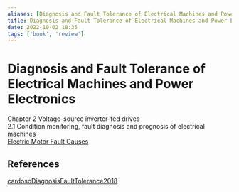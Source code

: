 ```yaml
---
aliases: [Diagnosis and Fault Tolerance of Electrical Machines and Power Electronics]
title: Diagnosis and Fault Tolerance of Electrical Machines and Power Electronics
date: 2022-10-02 18:35
tags: ['book', 'review']
---
```


# Diagnosis and Fault Tolerance of Electrical Machines and Power Electronics

Chapter 2 Voltage-source inverter-fed drives  
2.1 Condition monitoring, fault diagnosis and prognosis of electrical machines  
[Electric Motor Fault Causes](../BLDC/electric-motor-fault-cause.md)

## References

[cardosoDiagnosisFaultTolerance2018](../zotero/cardosoDiagnosisFaultTolerance2018.md)
